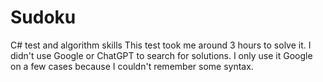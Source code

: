 # Sudoku
C# test and algorithm skills
This test took me around 3 hours to solve it. 
I didn't use Google or ChatGPT to search for solutions. 
I only use it Google on a few cases because I couldn't remember some syntax.
